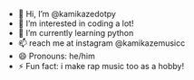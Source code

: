 - 👋 Hi, I’m @kamikazedotpy
- 👀 I’m interested in coding a lot!
- 🌱 I’m currently learning python
- 📫 reach me at instagram @kamikazemusicc 
- 😄 Pronouns: he/him
- ⚡ Fun fact: i make rap music too as a hobby!
